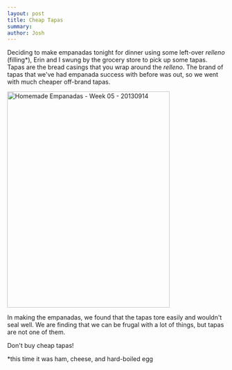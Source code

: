 ```yaml
---
layout: post
title: Cheap Tapas
summary:
author: Josh
---
```


Deciding to make empanadas tonight for dinner using some left-over *relleno*
(filling\*), Erin and I swung by the grocery store to pick up some tapas.
Tapas are the bread casings that you wrap around the *relleno*. The brand of
tapas that we've had empanada success with before was out, so we went with
much cheaper off-brand tapas.

<a href="http://www.flickr.com/photos/jbranchaud/9802384803/" title="Homemade Empanadas - Week 05 - 20130914 by jbranchaud, on Flickr"><img src="http://farm4.staticflickr.com/3834/9802384803_73bbdd5853.jpg" width="375" height="500" alt="Homemade Empanadas - Week 05 - 20130914"></a>

In making the empanadas, we found that the tapas tore easily and wouldn't
seal well. We are finding that we can be frugal with a lot of things, but
tapas are not one of them.

Don't buy cheap tapas!

\*this time it was ham, cheese, and hard-boiled egg
